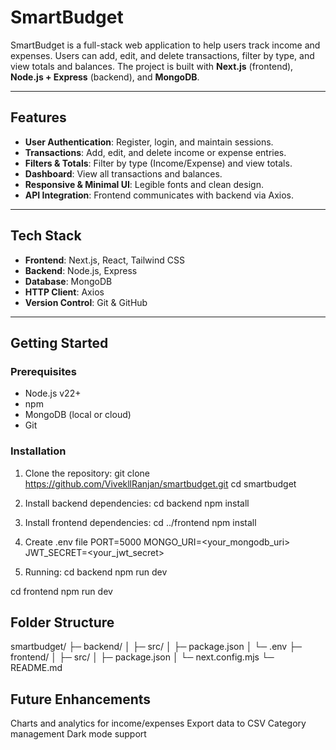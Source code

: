 # SmartBudget

SmartBudget is a full-stack web application to help users track income and expenses. Users can add, edit, and delete transactions, filter by type, and view totals and balances. The project is built with **Next.js** (frontend), **Node.js + Express** (backend), and **MongoDB**.

---

## Features

- **User Authentication**: Register, login, and maintain sessions.
- **Transactions**: Add, edit, and delete income or expense entries.
- **Filters & Totals**: Filter by type (Income/Expense) and view totals.
- **Dashboard**: View all transactions and balances.
- **Responsive & Minimal UI**: Legible fonts and clean design.
- **API Integration**: Frontend communicates with backend via Axios.

---

## Tech Stack

- **Frontend**: Next.js, React, Tailwind CSS
- **Backend**: Node.js, Express
- **Database**: MongoDB
- **HTTP Client**: Axios
- **Version Control**: Git & GitHub

---

## Getting Started

### Prerequisites

- Node.js v22+
- npm
- MongoDB (local or cloud)
- Git

### Installation

1. Clone the repository:
git clone https://github.com/VivekllRanjan/smartbudget.git
cd smartbudget


2. Install backend dependencies:
cd backend
npm install


3. Install frontend dependencies:
cd ../frontend
npm install


4. Create .env file
PORT=5000
MONGO_URI=<your_mongodb_uri>
JWT_SECRET=<your_jwt_secret>

4. Running:
cd backend
npm run dev

cd frontend
npm run dev



## Folder Structure
smartbudget/
├─ backend/
│  ├─ src/
│  ├─ package.json
│  └─ .env
├─ frontend/
│  ├─ src/
│  ├─ package.json
│  └─ next.config.mjs
└─ README.md


## Future Enhancements
Charts and analytics for income/expenses
Export data to CSV
Category management
Dark mode support

